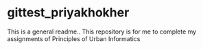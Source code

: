 # gittest_priyakhokher
This is a general readme.. This repository is for me to complete my assignments of Principles of Urban Informatics
